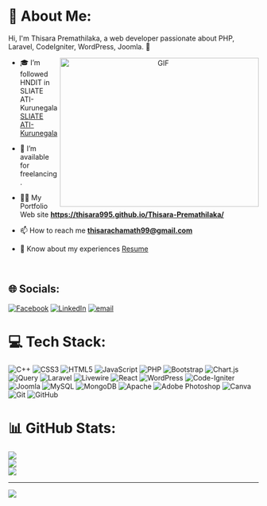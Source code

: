 # 💫 About Me:
Hi, I'm Thisara Premathilaka, a web developer passionate about PHP, Laravel, CodeIgniter, WordPress, Joomla. 🚀

<a target="_blank" align="center">
  <img align="right" top="500" height="300" width="400" alt="GIF" src="https://media.giphy.com/media/SWoSkN6DxTszqIKEqv/giphy.gif">
</a>

- 🎓 I’m followed HNDIT in SLIATE ATI-Kurunegala <a href="http://kurunegala.sliate.ac.lk/" target="blank">SLIATE ATI-Kurunegala</a>

- 🤝 I’m available for freelancing.

- 👩‍💻 My Portfolio Web site **https://thisara995.github.io/Thisara-Premathilaka/**

- 📫 How to reach me **thisarachamath99@gmail.com**

- 📄 Know about my experiences <a href="https://drive.google.com/file/d/1M5FXO9-OBhlsasBnHKjBDg8mtwJWm-1A/view?usp=sharing" target="blank">Resume</a>
<br/>

## 🌐 Socials:
[![Facebook](https://img.shields.io/badge/Facebook-%231877F2.svg?logo=Facebook&logoColor=white)](https://www.facebook.com/share/1BJirMc4tx/) [![LinkedIn](https://img.shields.io/badge/LinkedIn-%230077B5.svg?logo=linkedin&logoColor=white)](https://linkedin.com/in/thisarapremathilaka) [![email](https://img.shields.io/badge/Email-D14836?logo=gmail&logoColor=white)](mailto:thisarachamath99@gmail.com) 

# 💻 Tech Stack:
![C++](https://img.shields.io/badge/c++-%2300599C.svg?style=for-the-badge&logo=c%2B%2B&logoColor=white) ![CSS3](https://img.shields.io/badge/css3-%231572B6.svg?style=for-the-badge&logo=css3&logoColor=white) ![HTML5](https://img.shields.io/badge/html5-%23E34F26.svg?style=for-the-badge&logo=html5&logoColor=white) ![JavaScript](https://img.shields.io/badge/javascript-%23323330.svg?style=for-the-badge&logo=javascript&logoColor=%23F7DF1E) ![PHP](https://img.shields.io/badge/php-%23777BB4.svg?style=for-the-badge&logo=php&logoColor=white) ![Bootstrap](https://img.shields.io/badge/bootstrap-%238511FA.svg?style=for-the-badge&logo=bootstrap&logoColor=white) ![Chart.js](https://img.shields.io/badge/chart.js-F5788D.svg?style=for-the-badge&logo=chart.js&logoColor=white) ![jQuery](https://img.shields.io/badge/jquery-%230769AD.svg?style=for-the-badge&logo=jquery&logoColor=white) ![Laravel](https://img.shields.io/badge/laravel-%23FF2D20.svg?style=for-the-badge&logo=laravel&logoColor=white) ![Livewire](https://img.shields.io/badge/livewire-%234e56a6.svg?style=for-the-badge&logo=livewire&logoColor=white) ![React](https://img.shields.io/badge/react-%2320232a.svg?style=for-the-badge&logo=react&logoColor=%2361DAFB) ![WordPress](https://img.shields.io/badge/WordPress-%23117AC9.svg?style=for-the-badge&logo=WordPress&logoColor=white) ![Code-Igniter](https://img.shields.io/badge/CodeIgniter-%23EF4223.svg?style=for-the-badge&logo=codeIgniter&logoColor=white) ![Joomla](https://img.shields.io/badge/joomla-%235091CD.svg?style=for-the-badge&logo=joomla&logoColor=white) ![MySQL](https://img.shields.io/badge/mysql-4479A1.svg?style=for-the-badge&logo=mysql&logoColor=white) ![MongoDB](https://img.shields.io/badge/MongoDB-%234ea94b.svg?style=for-the-badge&logo=mongodb&logoColor=white) ![Apache](https://img.shields.io/badge/apache-%23D42029.svg?style=for-the-badge&logo=apache&logoColor=white) ![Adobe Photoshop](https://img.shields.io/badge/adobe%20photoshop-%2331A8FF.svg?style=for-the-badge&logo=adobe%20photoshop&logoColor=white) ![Canva](https://img.shields.io/badge/Canva-%2300C4CC.svg?style=for-the-badge&logo=Canva&logoColor=white) ![Git](https://img.shields.io/badge/git-%23F05033.svg?style=for-the-badge&logo=git&logoColor=white) ![GitHub](https://img.shields.io/badge/github-%23121011.svg?style=for-the-badge&logo=github&logoColor=white)
# 📊 GitHub Stats:
![](https://github-readme-stats.vercel.app/api?username=thisara995&theme=dark&hide_border=false&include_all_commits=true&count_private=false)<br/>
![](https://nirzak-streak-stats.vercel.app/?user=thisara995&theme=dark&hide_border=false)<br/>
![](https://github-readme-stats.vercel.app/api/top-langs/?username=thisara995&theme=dark&hide_border=false&include_all_commits=true&count_private=false&layout=compact)

---
[![](https://visitcount.itsvg.in/api?id=thisara995&icon=0&color=0)](https://visitcount.itsvg.in)

<!-- Proudly created with GPRM ( https://gprm.itsvg.in ) -->
